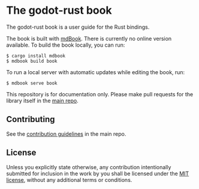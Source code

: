 # The godot-rust book

The godot-rust book is a user guide for the Rust bindings.

The book is built with [mdBook](https://github.com/rust-lang-nursery/mdBook). There is currently no online version available. To build the book locally, you can run:

```
$ cargo install mdbook
$ mdbook build book
```

To run a local server with automatic updates while editing the book, run:

```
$ mdbook serve book
```

This repository is for documentation only. Please make pull requests for the library itself in the [main repo](https://github.com/godot-rust/godot-rust).

## Contributing

See the [contribution guidelines]([CONTRIBUTING.md](https://github.com/godot-rust/godot-rust/blob/book/CONTRIBUTING.md)) in the main repo.

## License

Unless you explicitly state otherwise, any contribution intentionally submitted for inclusion in the work by you shall be licensed under the [MIT license](LICENSE.md), without any additional terms or conditions.
